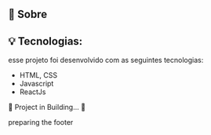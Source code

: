 ## 💬 Sobre

## 💡 Tecnologias:

esse projeto foi desenvolvido com as seguintes tecnologias:

- HTML, CSS
- Javascript
- ReactJs

:construction: Project in Building... :construction:

preparing the footer
